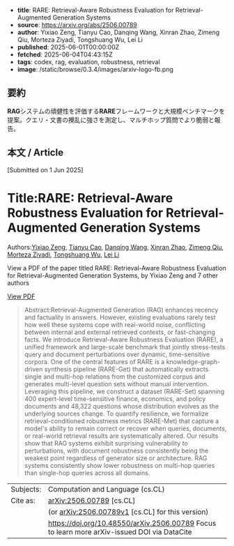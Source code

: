 <!-- metadata -->
- **title**: RARE: Retrieval-Aware Robustness Evaluation for Retrieval-Augmented Generation Systems
- **source**: https://arxiv.org/abs/2506.00789
- **author**: Yixiao Zeng, Tianyu Cao, Danqing Wang, Xinran Zhao, Zimeng Qiu, Morteza Ziyadi, Tongshuang Wu, Lei Li
- **published**: 2025-06-01T00:00:00Z
- **fetched**: 2025-06-04T04:43:15Z
- **tags**: codex, rag, evaluation, robustness, retrieval
- **image**: /static/browse/0.3.4/images/arxiv-logo-fb.png

## 要約
**RAG**システムの頑健性を評価する**RARE**フレームワークと大規模ベンチマークを提案。クエリ・文書の攪乱に強さを測定し、マルチホップ質問でより脆弱と報告。

## 本文 / Article

[Submitted on 1 Jun 2025]

Title:RARE: Retrieval-Aware Robustness Evaluation for Retrieval-Augmented Generation Systems
============================================================================================

Authors:[Yixiao Zeng](https://arxiv.org/search/cs?searchtype=author&query=Zeng,+Y), [Tianyu Cao](https://arxiv.org/search/cs?searchtype=author&query=Cao,+T), [Danqing Wang](https://arxiv.org/search/cs?searchtype=author&query=Wang,+D), [Xinran Zhao](https://arxiv.org/search/cs?searchtype=author&query=Zhao,+X), [Zimeng Qiu](https://arxiv.org/search/cs?searchtype=author&query=Qiu,+Z), [Morteza Ziyadi](https://arxiv.org/search/cs?searchtype=author&query=Ziyadi,+M), [Tongshuang Wu](https://arxiv.org/search/cs?searchtype=author&query=Wu,+T), [Lei Li](https://arxiv.org/search/cs?searchtype=author&query=Li,+L)

View a PDF of the paper titled RARE: Retrieval-Aware Robustness Evaluation for Retrieval-Augmented Generation Systems, by Yixiao Zeng and 7 other authors

[View PDF](/pdf/2506.00789)
> Abstract:Retrieval-Augmented Generation (RAG) enhances recency and factuality in answers. However, existing evaluations rarely test how well these systems cope with real-world noise, conflicting between internal and external retrieved contexts, or fast-changing facts. We introduce Retrieval-Aware Robustness Evaluation (RARE), a unified framework and large-scale benchmark that jointly stress-tests query and document perturbations over dynamic, time-sensitive corpora. One of the central features of RARE is a knowledge-graph-driven synthesis pipeline (RARE-Get) that automatically extracts single and multi-hop relations from the customized corpus and generates multi-level question sets without manual intervention. Leveraging this pipeline, we construct a dataset (RARE-Set) spanning 400 expert-level time-sensitive finance, economics, and policy documents and 48,322 questions whose distribution evolves as the underlying sources change. To quantify resilience, we formalize retrieval-conditioned robustness metrics (RARE-Met) that capture a model's ability to remain correct or recover when queries, documents, or real-world retrieval results are systematically altered. Our results show that RAG systems exhibit surprising vulnerability to perturbations, with document robustness consistently being the weakest point regardless of generator size or architecture. RAG systems consistently show lower robustness on multi-hop queries than single-hop queries across all domains.

|  |  |
| --- | --- |
| Subjects: | Computation and Language (cs.CL) |
| Cite as: | [arXiv:2506.00789](https://arxiv.org/abs/2506.00789) [cs.CL] |
|  | (or  [arXiv:2506.00789v1](https://arxiv.org/abs/2506.00789v1) [cs.CL] for this version) |
|  | <https://doi.org/10.48550/arXiv.2506.00789> Focus to learn more  arXiv-issued DOI via DataCite |
